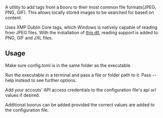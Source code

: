 A utility to add tags from a booru to their most common file formats(JPEG, PNG, GIF). 
This allows locally stored images to be searched for based on content.

Uses XMP Dublin Core tags, which Windows is natively capable of reading from JPEG files.
With the installation of [this dll](https://gitgud.io/nvtelen/xmp_property_extension), 
reading support is added to PNG, GIF and JXL files. 

## Usage
Make sure config.toml is in the same folder as the executable.

Run the executable in a terminal and pass a file or folder path to it. 
Pass --help instead to see further options.

Add your accouts' API access credentials to the configuration file's api url values if desired.

Additional boorus can be added provided the correct values are added to the configuration file.
